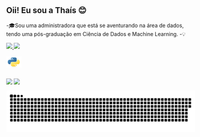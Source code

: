 ## Oii! Eu sou a Thaís 😊

-🎓Sou uma administradora que está se aventurando na área de dados, tendo uma pós-graduação em Ciência de Dados e Machine Learning.
-💡

<div>
  <a href="https://github.com/thaisflopes">
  <img height="150em" src="https://github-readme-stats.vercel.app/api?username=thaisflopes&show_icons=true&theme=ayu-mirage&include_all_commits=true&count_private=true"/>
  <img height="150em" src="https://github-readme-stats.vercel.app/api/top-langs/?username=thaisflopes&layout=compact&langs_count=7&theme=ayu-mirage"/>
</div>
  
<div style="display: inline_block"><br>
  <img align="center" alt="Python" height="30" width="40" src="https://raw.githubusercontent.com/devicons/devicon/master/icons/python/python-original.svg">
</div>
  
  ##
 
<div> 
  <a href = "mailto:thaisflopes.adm@gmail.com"><img src="https://img.shields.io/badge/-Gmail-%23333?style=for-the-badge&logo=gmail&logoColor=white" target="_blank"></a>
  <a href="https://www.linkedin.com/in/thaisflopes" target="_blank"><img src="https://img.shields.io/badge/-LinkedIn-%230077B5?style=for-the-badge&logo=linkedin&logoColor=white" target="_blank"></a>
  
  ![Snake animation](https://github.com/thaisflopes/thaisflopes/blob/output/github-contribution-grid-snake.svg)
 
</div>
